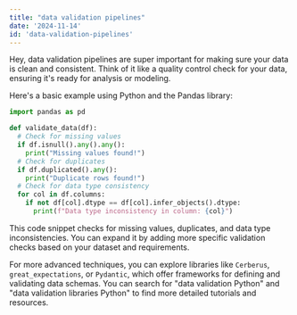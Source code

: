 ```yaml
---
title: "data validation pipelines"
date: '2024-11-14'
id: 'data-validation-pipelines'
---
```


Hey, data validation pipelines are super important for making sure your data is clean and consistent. Think of it like a quality control check for your data, ensuring it's ready for analysis or modeling. 

Here's a basic example using Python and the Pandas library:

```python
import pandas as pd

def validate_data(df):
  # Check for missing values
  if df.isnull().any().any():
    print("Missing values found!")
  # Check for duplicates
  if df.duplicated().any():
    print("Duplicate rows found!")
  # Check for data type consistency
  for col in df.columns:
    if not df[col].dtype == df[col].infer_objects().dtype:
      print(f"Data type inconsistency in column: {col}")
```

This code snippet checks for missing values, duplicates, and data type inconsistencies. You can expand it by adding more specific validation checks based on your dataset and requirements.

For more advanced techniques, you can explore libraries like `Cerberus`, `great_expectations`, or `Pydantic`, which offer frameworks for defining and validating data schemas. You can search for "data validation Python" and "data validation libraries Python" to find more detailed tutorials and resources.
